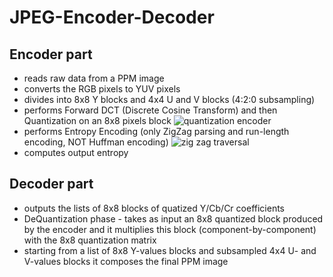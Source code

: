 # JPEG-Encoder-Decoder

## Encoder part
- reads raw data from a PPM image
- converts the RGB pixels to YUV pixels
- divides into 8x8 Y blocks and 4x4 U and V blocks (4:2:0 subsampling)
- performs Forward DCT (Discrete Cosine Transform) and then Quantization on an 8x8 pixels block
![quantization encoder](https://raw.githubusercontent.com/vanpana/JPEG-Encoder-Decoder/master/q_encoder.png)
- performs Entropy Encoding (only ZigZag parsing and run-length encoding, NOT Huffman encoding)
![zig zag traversal](https://raw.githubusercontent.com/vanpana/JPEG-Encoder-Decoder/master/zigzag.png)
- computes output entropy

## Decoder part
- outputs the lists of 8x8 blocks of quatized Y/Cb/Cr coefficients
- DeQuantization phase - takes as input an 8x8 quantized block produced by the encoder and it multiplies this block (component-by-component) with the 8x8 quantization matrix
- starting from a list of 8x8 Y-values blocks and subsampled 4x4 U- and V-values blocks it composes the final PPM image 
